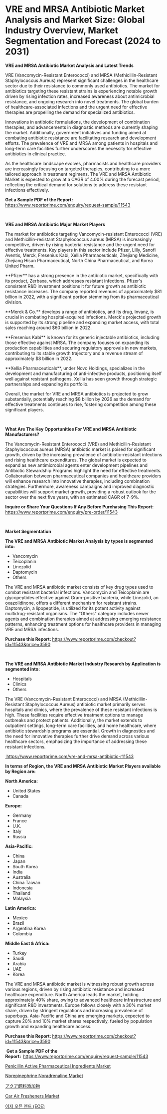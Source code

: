 <p><h1>VRE and MRSA Antibiotic Market Analysis and Market Size: Global Industry Overview, Market Segmentation and Forecast (2024 to 2031)</h1></p><p><strong>VRE and MRSA Antibiotic Market Analysis and Latest Trends</strong></p>
<p><p>VRE (Vancomycin-Resistant Enterococci) and MRSA (Methicillin-Resistant Staphylococcus Aureus) represent significant challenges in the healthcare sector due to their resistance to commonly used antibiotics. The market for antibiotics targeting these resistant strains is experiencing notable growth driven by rising infection rates, increased awareness about antimicrobial resistance, and ongoing research into novel treatments. The global burden of healthcare-associated infections and the urgent need for effective therapies are propelling the demand for specialized antibiotics.</p><p>Innovations in antibiotic formulations, the development of combination therapies, and advancements in diagnostic methods are currently shaping the market. Additionally, government initiatives and funding aimed at combating antibiotic resistance are facilitating research and development efforts. The prevalence of VRE and MRSA among patients in hospitals and long-term care facilities further underscores the necessity for effective antibiotics in clinical practice.</p><p>As the healthcare landscape evolves, pharmacists and healthcare providers are increasingly focusing on targeted therapies, contributing to a more tailored approach in treatment regimens. The VRE and MRSA Antibiotic Market is expected to grow at a CAGR of 4.00% during the forecast period, reflecting the critical demand for solutions to address these resistant infections effectively.</p></p>
<p><strong>Get a Sample PDF of the Report:&nbsp;</strong> <a href="https://www.reportprime.com/enquiry/request-sample/11543">https://www.reportprime.com/enquiry/request-sample/11543</a></p>
<p>&nbsp;</p>
<p><strong>VRE and MRSA Antibiotic Major Market Players</strong></p>
<p><p>The market for antibiotics targeting Vancomycin-resistant Enterococci (VRE) and Methicillin-resistant Staphylococcus aureus (MRSA) is increasingly competitive, driven by rising bacterial resistance and the urgent need for effective treatments. Key players in this sector include Pfizer, Lilly, Sanofi Aventis, Merck, Fresenius Kabi, Xellia Pharmaceuticals, Zhejiang Medicine, Zhejiang Hisun Pharmaceutical, North China Pharmaceutical, and Korea United Pharm.</p><p>**Pfizer** has a strong presence in the antibiotic market, specifically with its product, Zerbaxa, which addresses resistant infections. Pfizer's consistent R&D investment positions it for future growth as antibiotic resistance increases. The company reported revenues of approximately $81 billion in 2022, with a significant portion stemming from its pharmaceutical division.</p><p>**Merck & Co.** develops a range of antibiotics, and its drug, Invanz, is crucial in combating hospital-acquired infections. Merck's projected growth is supported by its strong pipeline and expanding market access, with total sales reaching around $60 billion in 2022.</p><p>**Fresenius Kabi** is known for its generic injectable antibiotics, including those effective against MRSA. The company focuses on expanding its production capabilities and securing regulatory approvals in new markets, contributing to its stable growth trajectory and a revenue stream of approximately $8 billion in 2022.</p><p>**Xellia Pharmaceuticals**, under Novo Holdings, specializes in the development and manufacturing of anti-infective products, positioning itself well against resistant pathogens. Xellia has seen growth through strategic partnerships and expanding its portfolio.</p><p>Overall, the market for VRE and MRSA antibiotics is projected to grow substantially, potentially reaching $8 billion by 2026 as the demand for effective treatments continues to rise, fostering competition among these significant players.</p></p>
<p>&nbsp;</p>
<p><strong>What Are The Key Opportunities For VRE and MRSA Antibiotic Manufacturers?</strong></p>
<p><p>The Vancomycin-Resistant Enterococci (VRE) and Methicillin-Resistant Staphylococcus aureus (MRSA) antibiotic market is poised for significant growth, driven by the increasing prevalence of antibiotic-resistant infections and rising healthcare expenditures. The global market is expected to expand as new antimicrobial agents enter development pipelines and Antibiotic Stewardship Programs highlight the need for effective treatments. Collaboration between pharmaceutical companies and healthcare providers will enhance research into innovative therapies, including combination strategies. Furthermore, awareness campaigns and improved diagnostic capabilities will support market growth, providing a robust outlook for the sector over the next five years, with an estimated CAGR of 7-9%.</p></p>
<p><strong>Inquire or Share Your Questions If Any Before Purchasing This Report:</strong> <a href="https://www.reportprime.com/enquiry/pre-order/11543">https://www.reportprime.com/enquiry/pre-order/11543</a></p>
<p>&nbsp;</p>
<p><strong>Market Segmentation</strong></p>
<p><strong>The VRE and MRSA Antibiotic Market Analysis by types is segmented into:</strong></p>
<p><ul><li>Vancomycin</li><li>Teicoplanin</li><li>Linezolid</li><li>Daptomycin</li><li>Others</li></ul></p>
<p><p>The VRE and MRSA antibiotic market consists of key drug types used to combat resistant bacterial infections. Vancomycin and Teicoplanin are glycopeptides effective against Gram-positive bacteria, while Linezolid, an oxazolidinone, offers a different mechanism for resistant strains. Daptomycin, a lipopeptide, is utilized for its potent activity against multidrug-resistant organisms. The "Others" category includes newer agents and combination therapies aimed at addressing emerging resistance patterns, enhancing treatment options for healthcare providers in managing VRE and MRSA infections.</p></p>
<p><strong>Purchase this Report:&nbsp;</strong><a href="https://www.reportprime.com/checkout?id=11543&price=3590">https://www.reportprime.com/checkout?id=11543&price=3590</a></p>
<p>&nbsp;</p>
<p><strong>The VRE and MRSA Antibiotic Market Industry Research by Application is segmented into:</strong></p>
<p><ul><li>Hospitals</li><li>Clinics</li><li>Others</li></ul></p>
<p><p>The VRE (Vancomycin-Resistant Enterococci) and MRSA (Methicillin-Resistant Staphylococcus Aureus) antibiotic market primarily serves hospitals and clinics, where the prevalence of these resistant infections is high. These facilities require effective treatment options to manage outbreaks and protect patients. Additionally, the market extends to outpatient settings, long-term care facilities, and home healthcare, where antibiotic stewardship programs are essential. Growth in diagnostics and the need for innovative therapies further drive demand across various healthcare sectors, emphasizing the importance of addressing these resistant infections.</p></p>
<p><a href="https://www.reportprime.com/vre-and-mrsa-antibiotic-r11543">&nbsp;https://www.reportprime.com/vre-and-mrsa-antibiotic-r11543</a></p>
<p><strong>In terms of Region, the VRE and MRSA Antibiotic Market Players available by Region are:</strong></p>
<p>
    <p> <strong> North America: </strong>
        <ul>
            <li>United States</li>
            <li>Canada</li>
        </ul>
        </p> 
    <p> <strong> Europe: </strong>
        <ul>
            <li>Germany</li>
            <li>France</li>
            <li>U.K.</li>
            <li>Italy</li>
            <li>Russia</li>
        </ul>
        </p> 
    <p> <strong> Asia-Pacific: </strong>
        <ul>
            <li>China</li>
            <li>Japan</li>
            <li>South Korea</li>
            <li>India</li>
            <li>Australia</li>
            <li>China Taiwan</li>
            <li>Indonesia</li>
            <li>Thailand</li>
            <li>Malaysia</li>
        </ul>
        </p> 
    <p> <strong> Latin America: </strong>
        <ul>
            <li>Mexico</li>
            <li>Brazil</li>
            <li>Argentina Korea</li>
            <li>Colombia</li>
        </ul>
        </p> 
    <p> <strong> Middle East & Africa: </strong>
        <ul>
            <li>Turkey</li>
            <li>Saudi</li>
            <li>Arabia</li>
            <li>UAE</li>
            <li>Korea</li>
        </ul>
    </p>
    </p>
<p><p>The VRE and MRSA antibiotic market is witnessing robust growth across various regions, driven by rising antibiotic resistance and increased healthcare expenditure. North America leads the market, holding approximately 40% share, owing to advanced healthcare infrastructure and significant R&D investments. Europe follows closely with a 30% market share, driven by stringent regulations and increasing prevalence of superbugs. Asia-Pacific and China are emerging markets, expected to capture 20% and 10% market shares respectively, fueled by population growth and expanding healthcare access.</p></p>
<p><strong>Purchase this Report: </strong><a href="https://www.reportprime.com/checkout?id=11543&price=3590">https://www.reportprime.com/checkout?id=11543&price=3590</a></p>
<p>&nbsp;<strong>Get a Sample PDF of the Report:&nbsp;&nbsp;</strong><a href="https://www.reportprime.com/enquiry/request-sample/11543">https://www.reportprime.com/enquiry/request-sample/11543</a></p>
<p><strong></strong></p>
<p><p><a href="https://github.com/GraceTurner587/Market-Research-Report-List-1/blob/main/penicillin-active-pharmaceutical-ingredients-market.md">Penicillin Active Pharmaceutical Ingredients Market</a></p><p><a href="https://github.com/ParvinKhatun77/Market-Research-Report-List-1/blob/main/norepinephrine-noradrenaline-market.md">Norepinephrine Noradrenaline Market</a></p><p><a href="https://medium.com/@vivakuvalis2005/aqua-feed-additive-market-%E3%81%AE%E3%82%B0%E3%83%AD%E3%83%BC%E3%83%90%E3%83%AB%E5%B8%82%E5%A0%B4%E6%A6%82%E8%A6%81%E3%81%AF-%E4%B8%96%E7%95%8C%E3%81%8A%E3%82%88%E3%81%B3%E4%B8%BB%E8%A6%81%E5%B8%82%E5%A0%B4%E3%81%AB%E3%81%8A%E3%81%91%E3%82%8B%E6%A5%AD%E7%95%8C%E3%81%AB%E5%BD%B1%E9%9F%BF%E3%82%92%E4%B8%8E%E3%81%88%E3%82%8B%E4%B8%BB%E8%A6%81%E3%81%AA%E3%83%88%E3%83%AC%E3%83%B3%E3%83%89%E3%81%AB%E3%81%A4%E3%81%84%E3%81%A6-%E7%8B%AC%E8%87%AA%E3%81%AE%E8%A6%96%E7%82%B9%E3%82%92%E6%8F%90%E4%BE%9B%E3%81%97%E3%81%BE%E3%81%99-1b39e718c453">アクア飼料添加物</a></p><p><a href="https://medium.com/@karianerice/the-car-air-fresheners-market-prioritizes-cost-control-and-efficiency-enhancement-5368f2d36db7">Car Air Fresheners Market</a></p><p><a href="https://medium.com/@daniedoyle89/%EC%84%B8%EA%B3%84-easy-open-ends-eoe-market-%EC%9D%80-2024%EC%97%90%EC%84%9C-2031%EB%A1%9C-%EC%97%B0%ED%8F%89%EA%B7%A0-%EC%A6%9D%EA%B0%80%EC%9C%A8%EC%9D%84-%EB%B3%B4%EC%9D%BC-%EA%B2%83%EC%9C%BC%EB%A1%9C-%EC%98%88%EC%83%81%EB%90%A9%EB%8B%88%EB%8B%A4-fda34ef76645">이지 오픈 엔드 (EOE)</a></p></p>